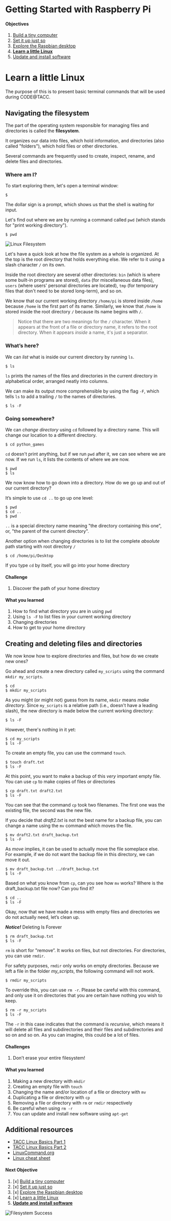 Getting Started with Raspberry Pi
=================================

#### Objectives
1. [Build a tiny computer](01-build.md)
2. [Set it up just so](02-configuring.md)
3. [Explore the Raspbian desktop](03-raspbian-desktop.md)
4. **[Learn a little Linux](04-linux-101.md)**
5. [Update and install software](05-apt-get.md)

# Learn a little Linux

The purpose of this is to present basic terminal commands that will be used during CODE@TACC.

## Navigating the filesystem

The part of the operating system responsible for managing files
and directories is called the **filesystem**.

It organizes our data into files, which hold information, and directories
(also called "folders"), which hold files or other directories.

Several commands are frequently used to create, inspect, rename,
and delete files and directories.

### Where am I?

To start exploring them, let's open a terminal window:

```
$
```

The dollar sign is a prompt, which shows us that the shell is waiting for input.

Let's find out where we are by running a command called `pwd`
(which stands for "print working directory").

```
$ pwd
```

![Linux Filesystem](images/linux_filesystem.png)

Let's have a quick look at how the file system as a whole is organized.
At the top is the root directory that holds everything else.
We refer to it using a slash character `/` on its own.

Inside the root directory are several other directories:
`bin` (which is where some built-in programs are stored),
`data` (for miscellaneous data files),
`users` (where users' personal directories are located),
`tmp` (for temporary files that don't need to be stored long-term),
and so on.

We know that our current working directory `/home/pi` is stored inside `/home`
because `/home` is the first part of its name.
Similarly, we know that `/home` is stored inside the root directory `/`
because its name begins with `/`.

> Notice that there are two meanings for the `/` character.
> When it appears at the front of a file or directory name,
> it refers to the root directory. When it appears *inside* a name,
> it's just a separator.

### What’s here?

We can *list* what is inside our current directory by running `ls`.

```
$ ls
```

`ls` prints the names of the files and directories in the current directory in alphabetical order,
arranged neatly into columns.

We can make its output more comprehensible by using the flag `-F`,
which tells `ls` to add a trailing `/` to the names of directories.

```
$ ls -F
```

### Going somewhere?

We can *change directory* using `cd` followed by a directory name.  This will change our location to a different directory.

```
$ cd python_games
```

`cd` doesn't print anything, but if we run `pwd` after it, we can see where we are now.
If we run `ls`, it lists the contents of where we are now.

```
$ pwd
$ ls
```

We now know how to go down into a directory.
How do we go up and out of our current directory?

It’s simple to use `cd ..` to go up one level:

```
$ pwd
$ cd ..
$ pwd
```

`..` is a special directory name meaning
"the directory containing this one", or, "the parent of the current directory".

Another option when changing directories is to list the complete *absolute* path starting with root directory `/`

```
$ cd /home/pi/Desktop
```

If you type `cd` by itself, you will go into your home directory
#### Challenge

1. Discover the path of your home directory

#### What you learned

1. How to find what directory you are in using `pwd`
2. Using `ls -F` to list files in your current working directory
3. Changing directories
4. How to get to your home directory



## Creating and deleting files and directories

We now know how to explore directories and files, but how do we create new ones?

Go ahead and create a new directory called `my_scripts` using the command `mkdir my_scripts`.

```
$ cd
$ mkdir my_scripts
```

As you might (or might not) guess from its name, `mkdir` means *make directory*.
Since `my_scripts` is a relative path (i.e., doesn't have a leading slash),
the new directory is made below the current working directory:

```
$ ls -F
```

However, there's nothing in it yet:

```
$ cd my_scripts
$ ls -F
```

To create an empty file, you can use the command `touch`.

```
$ touch draft.txt
$ ls -F
```

At this point, you want to make a backup of this *very* important empty file.  You can use `cp` to make copies of files or directories

```
$ cp draft.txt draft2.txt
$ ls -F
```

You can see that the command `cp` took two filenames.  The first one was the existing file, the second was the new file.

If you decide that *draft2.txt* is not the best name for a backup file, you can change a name using the `mv` command which moves the file.

```
$ mv draft2.txt draft_backup.txt
$ ls -F
```

As *move* implies, it can be used to actually move the file someplace else.  For example, if we do not want the backup file in this directory, we can move it out.

```
$ mv draft_backup.txt ../draft_backup.txt
$ ls -F
```

Based on what you know from `cp`, can you see how `mv` works? Where is the draft_backup.txt file now?  Can you find it?

```
$ cd ..
$ ls -F
```

Okay, now that we have made a mess with empty files and directories we do not actually need, let’s clean up.

***Notice!*** Deleting Is Forever

```
$ rm draft_backup.txt
$ ls -F
```

`rm` is short for "remove”. It works on files, but not directories.  For directories, you can use `rmdir`.

For safety purposes, `rmdir` only works on empty directories.  Because we left a file in the folder *my_scripts*, the following command will not work.

```
$ rmdir my_scripts
```

To override this, you can use `rm -r`.  Please be careful with this command, and only use it on directories that you are certain have nothing you wish to keep.

```
$ rm -r my_scripts
$ ls -F
```

The `-r` in this case indicates that the command is *recursive*, which means it will delete all files and subdirectories and their files and subdirectories and so on and so on.  As you can imagine, this could be a lot of files.

#### Challenges

1. Don’t erase your entire filesystem!

#### What you learned

1. Making a new directory with `mkdir`
2. Creating an empty file with `touch`
3. Changing the name and/or location of a file or directory with `mv`
4. Duplicating a file or directory with `cp`
5. Removing a file or directory with `rm` or `rmdir` respectively
6. Be careful when using `rm -r`
7. You can update and install new software using `apt-get`

## Additional resources

* [TACC Linux Basics Part 1](https://github.com/johnfonner/TACCLinuxBasics/blob/master/shell/01-filedir.md)
* [TACC Linux Basics Part 2](https://github.com/johnfonner/TACCLinuxBasics/blob/master/shell/02-create.md)
* [LinuxCommand.org](http://linuxcommand.org/)
* [Linux cheat sheet](http://cli.learncodethehardway.org/bash_cheat_sheet.pdf)

#### Next Objective
1. [x] [Build a tiny computer](01-build.md)
2. [x] [Set it up just so](02-configuring.md)
3. [x] [Explore the Raspbian desktop](03-raspbian-desktop.md)
4. [x] [Learn a little Linux](04-linux-101.md)
5. **[Update and install software](05-apt-get.md)**

![Filesystem Success](images/filesystem_meme.png)
